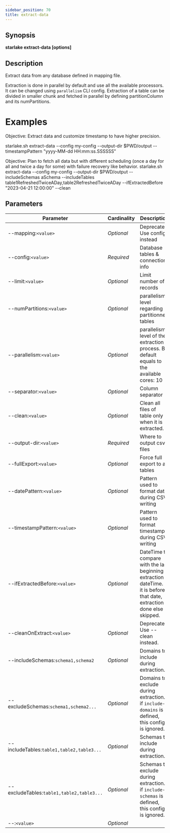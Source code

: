 ```yaml
---
sidebar_position: 70
title: extract-data
---
```



## Synopsis

**starlake extract-data [options]**

## Description

Extract data from any database defined in mapping file.

Extraction is done in parallel by default and use all the available processors. It can be changed using `parallelism` CLI config.
Extraction of a table can be divided in smaller chunk and fetched in parallel by defining partitionColumn and its numPartitions.

Examples
========

Objective: Extract data and customize timestamp to have higher precision.

  starlake.sh extract-data --config my-config --output-dir $PWD/output --timestampPattern "yyyy-MM-dd HH:mm:ss.SSSSSS"

Objective: Plan to fetch all data but with different scheduling (once a day for all and twice a day for some) with failure recovery like behavior.
  starlake.sh extract-data --config my-config --output-dir $PWD/output --includeSchemas aSchema
         --includeTables table1RefreshedTwiceADay,table2RefreshedTwiceADay --ifExtractedBefore "2023-04-21 12:00:00"
         --clean



## Parameters

Parameter|Cardinality|Description
---|---|---
--mapping:`<value>`|*Optional*|Deprecated. Use config instead
--config:`<value>`|*Required*|Database tables & connection info
--limit:`<value>`|*Optional*|Limit number of records
--numPartitions:`<value>`|*Optional*|parallelism level regarding partitionned tables
--parallelism:`<value>`|*Optional*|parallelism level of the extraction process. By default equals to the available cores: 10
--separator:`<value>`|*Optional*|Column separator
--clean:`<value>`|*Optional*|Clean all files of table only when it is extracted.
--output-dir:`<value>`|*Required*|Where to output csv files
--fullExport:`<value>`|*Optional*|Force full export to all tables
--datePattern:`<value>`|*Optional*|Pattern used to format date during CSV writing
--timestampPattern:`<value>`|*Optional*|Pattern used to format timestamp during CSV writing
--ifExtractedBefore:`<value>`|*Optional*|DateTime to compare with the last beginning extraction dateTime. If it is before that date, extraction is done else skipped.
--cleanOnExtract:`<value>`|*Optional*|Deprecated. Use --clean instead.
--includeSchemas:`schema1,schema2`|*Optional*|Domains to include during extraction.
--excludeSchemas:`schema1,schema2...`|*Optional*|Domains to exclude during extraction. if `include-domains` is defined, this config is ignored.
--includeTables:`table1,table2,table3...`|*Optional*|Schemas to include during extraction.
--excludeTables:`table1,table2,table3...`|*Optional*|Schemas to exclude during extraction. if `include-schemas` is defined, this config is ignored.
--:`<value>`|*Optional*|

